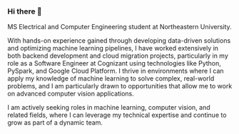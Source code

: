 ### Hi there 👋

MS Electrical and Computer Engineering student at Northeastern University.


With hands-on experience gained through developing data-driven solutions and optimizing machine learning pipelines, I have worked extensively in both backend development and cloud migration projects, particularly in my role as a Software Engineer at Cognizant using technologies like Python, PySpark, and Google Cloud Platform. 
I thrive in environments where I can apply my knowledge of machine learning to solve complex, real-world problems, and I am particularly drawn to opportunities that allow me to work on advanced computer vision applications. 


I am actively seeking roles in machine learning, computer vision, and related fields, where I can leverage my technical expertise and continue to grow as part of a dynamic team.

